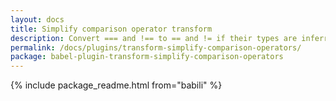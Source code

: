 ```yaml
---
layout: docs
title: Simplify comparison operator transform
description: Convert === and !== to == and != if their types are inferred to be the same
permalink: /docs/plugins/transform-simplify-comparison-operators/
package: babel-plugin-transform-simplify-comparison-operators
---
```


{% include package_readme.html from="babili" %}
